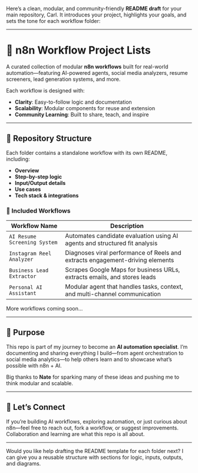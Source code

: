 Here’s a clean, modular, and community-friendly **README draft** for your main repository, Carl. It introduces your project, highlights your goals, and sets the tone for each workflow folder:

---

# 🧠 n8n Workflow Project Lists

A curated collection of modular **n8n workflows** built for real-world automation—featuring AI-powered agents, social media analyzers, resume screeners, lead generation systems, and more.

Each workflow is designed with:
- **Clarity**: Easy-to-follow logic and documentation  
- **Scalability**: Modular components for reuse and extension  
- **Community Learning**: Built to share, teach, and inspire

---

## 📁 Repository Structure

Each folder contains a standalone workflow with its own README, including:
- **Overview**  
- **Step-by-step logic**  
- **Input/Output details**  
- **Use cases**  
- **Tech stack & integrations**

### 🔧 Included Workflows
| Workflow Name | Description |
|---------------|-------------|
| `AI Resume Screening System` | Automates candidate evaluation using AI agents and structured fit analysis |
| `Instagram Reel Analyzer` | Diagnoses viral performance of Reels and extracts engagement-driving elements |
| `Business Lead Extractor` | Scrapes Google Maps for business URLs, extracts emails, and stores leads |
| `Personal AI Assistant` | Modular agent that handles tasks, context, and multi-channel communication |

More workflows coming soon...

---

## 🎯 Purpose

This repo is part of my journey to become an **AI automation specialist**. I’m documenting and sharing everything I build—from agent orchestration to social media analytics—to help others learn and to showcase what’s possible with n8n + AI.

Big thanks to **Nate** for sparking many of these ideas and pushing me to think modular and scalable.

---

## 🤝 Let’s Connect

If you’re building AI workflows, exploring automation, or just curious about n8n—feel free to reach out, fork a workflow, or suggest improvements. Collaboration and learning are what this repo is all about.

---

Would you like help drafting the README template for each folder next? I can give you a reusable structure with sections for logic, inputs, outputs, and diagrams.
